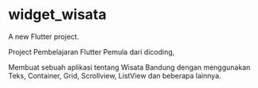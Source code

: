 # widget_wisata

A new Flutter project.

Project Pembelajaran Flutter Pemula dari dicoding,

Membuat sebuah aplikasi tentang Wisata Bandung dengan menggunakan
Teks, Container, Grid, Scrollview, ListView dan beberapa lainnya.

